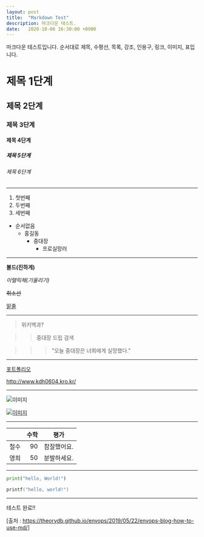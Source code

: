 ```yaml
---
layout: post
title:  "Markdown Test"
description: 마크다운 테스트.
date:   2020-10-06 16:30:00 +0900
---
```


마크다운 테스트입니다. 순서대로 제목, 수평선, 목록, 강조, 인용구, 링크, 이미지, 표입니다.

# 제목 1단계

## 제목 2단계

### 제목 3단계

#### 제목 4단계

##### 제목 5단계

###### 제목 6단계

---

1. 첫번째
2. 두번째
3. 세번째



+ 순서없음
  - 홍길동
    * 중대장
      + 프로실망러

---



__볼드(진하게)__

_이탤릭체(기울리기)_

~~취소선~~

<u>밑줄</u>

---

> 위키백과?

> > 중대장 드립 검색

> > > "오늘 중대장은 너희에게 실망했다."

---

[포트폴리오](http://www.kdh0604.kro.kr/ "클릭하면 포트폴리오 사이트로 이동합니다.")

<http://www.kdh0604.kro.kr/>

---

![이미지](https://media.vlpt.us/post-images/ilcm96/73676c70-2dc0-11ea-a214-271b3c6426f1/jekyll-logo.png "지킬로고")

[![이미지](https://media.vlpt.us/post-images/ilcm96/73676c70-2dc0-11ea-a214-271b3c6426f1/jekyll-logo.png)](https://jekyllrb-ko.github.io/)

---

|                  | 수학                        | 평가              |
|:--- | ---: | :---: |
| 철수             | 90            | 참잘했어요. |
| 영희           | 50            | 분발하세요. |

---

```python
print("hello, World!")
```

```c
printf("hello, world!")
```

---

테스트 완료!!

[출처 : <https://theorydb.github.io/envops/2019/05/22/envops-blog-how-to-use-md/>]
